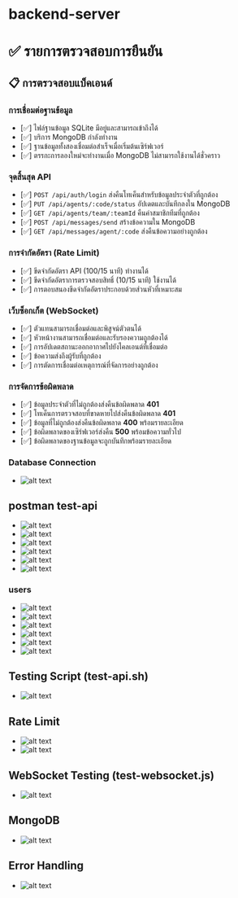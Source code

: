 # backend-server

# ✅ รายการตรวจสอบการยืนยัน

## 📋 การตรวจสอบแบ็คเอนด์

### การเชื่อมต่อฐานข้อมูล
- [✅] ไฟล์ฐานข้อมูล SQLite มีอยู่และสามารถเข้าถึงได้  
- [✅] บริการ MongoDB กำลังทำงาน  
- [✅] ฐานข้อมูลทั้งสองเชื่อมต่อสำเร็จเมื่อเริ่มต้นเซิร์ฟเวอร์  
- [✅] ตรรกะการลองใหม่จะทำงานเมื่อ MongoDB ไม่สามารถใช้งานได้ชั่วคราว

### จุดสิ้นสุด API
- [✅] `POST /api/auth/login` ส่งคืนโทเค็นสำหรับข้อมูลประจำตัวที่ถูกต้อง  
- [✅] `PUT /api/agents/:code/status` อัปเดตและบันทึกลงใน MongoDB  
- [✅] `GET /api/agents/team/:teamId` คืนค่าสมาชิกทีมที่ถูกต้อง  
- [✅] `POST /api/messages/send` สร้างข้อความใน MongoDB  
- [✅] `GET /api/messages/agent/:code` ส่งคืนข้อความอย่างถูกต้อง  

### การจำกัดอัตรา (Rate Limit)
- [✅] ขีดจำกัดอัตรา API (100/15 นาที) ทำงานได้  
- [✅] ขีดจำกัดอัตราการตรวจสอบสิทธิ์ (10/15 นาที) ใช้งานได้  
- [✅] การตอบสนองขีดจำกัดอัตราประกอบด้วยส่วนหัวที่เหมาะสม  

### เว็บซ็อกเก็ต (WebSocket)
- [✅] ตัวแทนสามารถเชื่อมต่อและพิสูจน์ตัวตนได้  
- [✅] หัวหน้างานสามารถเชื่อมต่อและรับรองความถูกต้องได้  
- [✅] การอัปเดตสถานะออกอากาศไปยังไคลเอนต์ที่เชื่อมต่อ  
- [✅] ข้อความส่งถึงผู้รับที่ถูกต้อง  
- [✅] การตัดการเชื่อมต่อเหตุการณ์ที่จัดการอย่างถูกต้อง  

### การจัดการข้อผิดพลาด
- [✅] ข้อมูลประจำตัวที่ไม่ถูกต้องส่งคืนข้อผิดพลาด **401**  
- [✅] โทเค็นการตรวจสอบที่ขาดหายไปส่งคืนข้อผิดพลาด **401**  
- [✅] ข้อมูลที่ไม่ถูกต้องส่งคืนข้อผิดพลาด **400** พร้อมรายละเอียด  
- [✅] ข้อผิดพลาดของเซิร์ฟเวอร์ส่งคืน **500** พร้อมข้อความทั่วไป  
- [✅] ข้อผิดพลาดของฐานข้อมูลจะถูกบันทึกพร้อมรายละเอียด  


### Database Connection
- ![alt text](./img/Database-Connection.png) 

## postman test-api
- ![alt text](./img/health-check.png)
- ![alt text](./img/login-agent.png)
- ![alt text](./img/login-supervisor.png)
- ![alt text](./img/update-agent-status.png)
- ![alt text](./img/send-message.png)
- ![alt text](./img/get-agent-message.png)
### users
- ![alt text](./img/get-users.png)
- ![alt text](./img/get-users-id.png)
- ![alt text](./img/post-new-users.png)
- ![alt text](./img/put-update-users.png)
- ![alt text](./img/delete-users.png)
- ![alt text](./img/Login-without-password.png)

## Testing Script (test-api.sh)
- ![alt text](./img/test-api.png)

## Rate Limit
- ![alt text](./img/Rate-Limit-login-Testing.png)
- ![alt text](./img/Rate-Limit-Testing.png)

## WebSocket Testing (test-websocket.js)
- ![alt text](./img/WebSocket-testing.png)

## MongoDB
- ![alt text](./img/MongoDB.png)

## Error Handling
- ![alt text](./img/Missing-auth-token-returns-401-error.png)